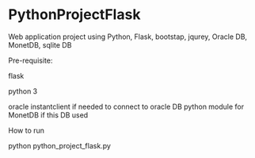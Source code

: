 # PythonProjectFlask
Web application project using Python, Flask, bootstap, jqurey, Oracle DB, MonetDB, sqlite DB

Pre-requisite:

flask

python 3

oracle instantclient if needed to connect to oracle DB
python module for MonetDB if this DB used

How to run

python python_project_flask.py
